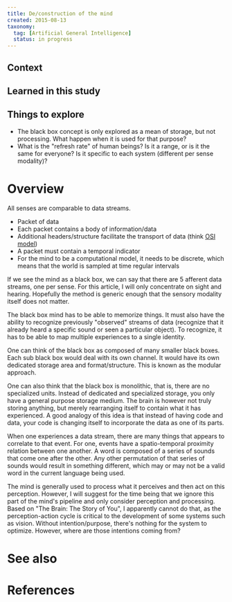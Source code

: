 ```yaml
---
title: De/construction of the mind
created: 2015-08-13
taxonomy:
  tag: [Artificial General Intelligence]
  status: in progress
---
```


## Context

## Learned in this study

## Things to explore
* The black box concept is only explored as a mean of storage, but not processing. What happen when it is used for that purpose?
* What is the "refresh rate" of human beings? Is it a range, or is it the same for everyone? Is it specific to each system (different per sense modality)?

# Overview
All senses are comparable to data streams.

* Packet of data
* Each packet contains a body of information/data
* Additional headers/structure facilitate the transport of data (think [OSI model](https://en.wikipedia.org/wiki/OSI_model))
* A packet must contain a temporal indicator
* For the mind to be a computational model, it needs to be discrete, which means that the world is sampled at time regular intervals

If we see the mind as a black box, we can say that there are 5 afferent data streams, one per sense. For this article, I will only concentrate on sight and hearing. Hopefully the method is generic enough that the sensory modality itself does not matter.

The black box mind has to be able to memorize things. It must also have the ability to recognize previously "observed" streams of data (recognize that it already heard a specific sound or seen a particular object). To recognize, it has to be able to map multiple experiences to a single identity.

One can think of the black box as composed of many smaller black boxes. Each sub black box would deal with its own channel. It would have its own dedicated storage area and format/structure. This is known as the modular approach.

One can also think that the black box is monolithic, that is, there are no specialized units. Instead of dedicated and specialized storage, you only have a general purpose storage medium. The brain is however not truly storing anything, but merely rearranging itself to contain what it has experienced. A good analogy of this idea is that instead of having code and data, your code is changing itself to incorporate the data as one of its parts.

When one experiences a data stream, there are many things that appears to correlate to that event. For one, events have a spatio-temporal proximity relation between one another. A word is composed of a series of sounds that come one after the other. Any other permutation of that series of sounds would result in something different, which may or may not be a valid word in the current language being used.

The mind is generally used to process what it perceives and then act on this perception. However, I will suggest for the time being that we ignore this part of the mind's pipeline and only consider perception and processing.
Based on "The Brain: The Story of You", I apparently cannot do that, as the perception-action cycle is critical to the development of some systems such as vision.
Without intention/purpose, there's nothing for the system to optimize.
However, where are those intentions coming from?

# See also

# References